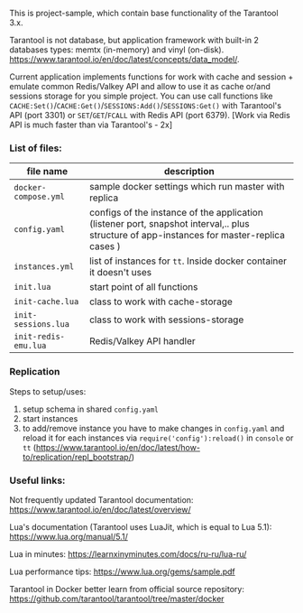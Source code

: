 This is project-sample, which contain base functionality of the Tarantool 3.x.

Tarantool is not database, but application framework with built-in 2 databases types: memtx (in-memory) and vinyl (on-disk). https://www.tarantool.io/en/doc/latest/concepts/data_model/.

Current application implements functions for work with cache and session + emulate common Redis/Valkey API and allow to use it as cache or/and sessions storage for you simple project. You can use call functions like `CACHE:Set()`/`CACHE:Get()`/`SESSIONS:Add()`/`SESSIONS:Get()` with Tarantool's API (port 3301) or `SET`/`GET`/`FCALL` with Redis API (port 6379). [Work via Redis API is much faster than via Tarantool's - 2x]

### List of files:

| file name            | description |
| ---                  | --- |
| `docker-compose.yml` | sample docker settings which run master with replica |
| `config.yaml`        | configs of the instance of the application (listener port, snapshot interval,.. plus structure of app-instances for master-replica cases )  |
| `instances.yml`      | list of instances for `tt`. Inside docker container it doesn't uses |
| `init.lua`           | start point of all functions |
| `init-cache.lua`     | class to work with cache-storage |
| `init-sessions.lua`  | class to work with sessions-storage  |
| `init-redis-emu.lua` | Redis/Valkey API handler |


### Replication
Steps to setup/uses:

1. setup schema in shared `config.yaml`
2. start instances
3. to add/remove instance you have to make changes in `config.yaml` and reload it for each instances via `require('config'):reload()` in `console` or `tt` (https://www.tarantool.io/en/doc/latest/how-to/replication/repl_bootstrap/)


### Useful links:
Not frequently updated Tarantool documentation:
https://www.tarantool.io/en/doc/latest/overview/

Lua's documentation (Tarantool uses LuaJit, which is equal to Lua 5.1):
https://www.lua.org/manual/5.1/

Lua in minutes:
https://learnxinyminutes.com/docs/ru-ru/lua-ru/

Lua performance tips: https://www.lua.org/gems/sample.pdf

Tarantool in Docker better learn from official source repository:
https://github.com/tarantool/tarantool/tree/master/docker
